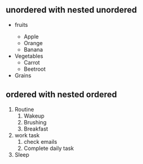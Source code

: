 <!DOCTYPE html>
<html lang="en">
<head>
    <meta charset="UTF-8">
    <meta name="viewport" content="width=device-width, initial-scale=1.0">
    <title>Nested List</title>
</head>
<body>
    <h2>unordered with nested unordered</h2>
    <ul>
        <li>fruits</li>
            <ul>
                <li>Apple</li>
                <li>Orange</li>
                <li>Banana</li>
            </ul>
        <li>Vegetables
           <ul>
                <li>Carrot</li>
                <li>Beetroot</li>
           </ul>
        </li>
        <li>Grains</li>
    </ul>
    <h2>ordered with nested ordered</h2>
    <ol>
        <li>Routine
            <ol>
                <li>Wakeup</li>
                <li>Brushing</li>
                <li>Breakfast</li>
            </ol>
        </li>
        <li> work task 
            <ol>
                <li>check emails</li>
                <li>Complete daily task</li>
            </ol>
        </li>
        <li>Sleep</li>
    </ol>
</body>
</html>
